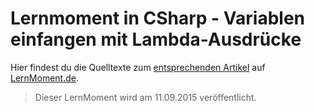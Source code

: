 # Lernmoment in CSharp - Variablen einfangen mit Lambda-Ausdrücke

Hier findest du die Quelltexte zum [entsprechenden Artikel](www.lernmoment.de/csharp-programmieren/variablen-einfangen-mit-lambda-ausdruecken/) auf [LernMoment.de](www.lernmoment.de).

> Dieser LernMoment wird am 11.09.2015 veröffentlicht.

